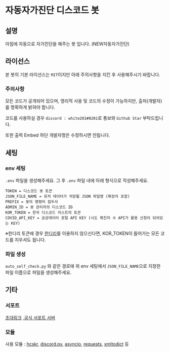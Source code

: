 # 자동자가진단 디스코드 봇

## 설명
아침에 자동으로 자가진단을 해주는 봇 입니다. (NEW자동자가진단)

## 라이선스

본 봇의 기본 라이선스는 `MIT`이지만 아래 주의사항을 지킨 후 사용해주시기 바랍니다.

### 주의사항
모든 코드가 공개되어 있으며, 영리적 사용 및 코드의 수정이 가능하지만, 출처(개발자)를 명확하게 밝혀야 합니다.

코드를 사용하실 경우 `discord : white201#0201`로 통보와 `Github Star` 부탁드립니다.

또한 출력 Embed 하단 개발자명은 수정하시면 안됩니다.

## 세팅
### env 세팅
`.env` 파일을 생성해주세요.
그 후 `.env` 파일 내에 아래 형식으로 작성해주세요.
```
TOKEN = 디스코드 봇 토큰
JSON_FILE_NAME = 유저 데이터가 저장될 JSON 파일명 (확장자 포함)
PREFIX = 봇의 명령어 접두사
ADMIN_ID = 봇 관리자의 디스코드 ID
KOR_TOKEN = 한국 디스코드 리스트의 토큰
COVID_API_KEY = 공공데이터 포털 API KEY (시도 확진자 수 API가 활용 신청이 되어있는 KEY)
```

※한디리 토큰에 경우 [한디리](https://koreanbots.dev/bots/)를 이용하지 않으신다면, KOR_TOKEN이 들어가는 모든 코드를 지우셔도 됩니다.

### 파일 생성
`auto_self_check.py` 와 같은 경로에 위 env 세팅에서 `JSON_FILE_NAME`으로 지정한 파일 이름으로 파일을 생성해주세요.

## 기타
### 서포트
[초대링크](https://discord.com/api/oauth2/authorize?client_id=846650618701283359&permissions=2184703040&scope=bot) ,[공식 서포트 서버](https://discord.gg/bhJEbEgHED)
### 모듈
사용 모듈 : [hcskr](https://pypi.org/project/hcskr/), [discord.py](https://pypi.org/project/discord.py/), [asyncio](https://pypi.org/project/asyncio/), [requests](https://pypi.org/project/requests/), [xmltodict](https://pypi.org/project/xmltodict3/) 등